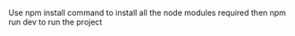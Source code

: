 Use npm install command to install all the node modules required 
then npm run dev to run the project
